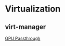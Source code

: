 # Virtualization

## virt-manager

[GPU Passthrough](https://github.com/QaidVoid/Complete-Single-GPU-Passthrough)
